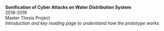 <b>Sonification of Cyber Attacks on Water Distribution System</b>
<br>2018-2019
<br>Master Thesis Project
<br>*Introduction and key reading page to understand how the prototype works*
